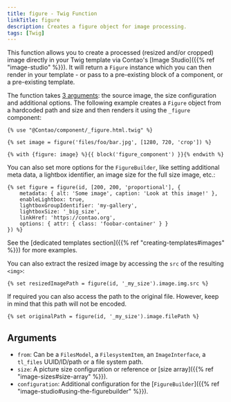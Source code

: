 ```yaml
---
title: figure - Twig Function
linkTitle: figure
description: Creates a figure object for image processing.
tags: [Twig]
---
```


This function allows you to create a processed (resized and/or cropped) image directly in your Twig template via 
Contao's [Image Studio]({{% ref "image-studio" %}}). It will return a `Figure` instance which you can then render in
your template - or pass to a pre-existing block of a component, or a pre-existing template.

The function takes [3 arguments](#arguments): the source image, the size configuration and additional options. The
following example creates a `Figure` object from a hardcoded path and size and then renders it using the `_figure`
component:

```twig
{% use "@Contao/component/_figure.html.twig" %}

{% set image = figure('files/foo/bar.jpg', [1280, 720, 'crop']) %}

{% with {figure: image} %}{{ block('figure_component') }}{% endwith %}
```

You can also set more options for the `FigureBuilder`, like setting additional meta data, a lightbox identifier, an
image size for the full size image, etc.:

```twig
{% set figure = figure(id, [200, 200, 'proportional'], { 
    metadata: { alt: 'Some image', caption: 'Look at this image!' },
    enableLightbox: true,
    lightboxGroupIdentifier: 'my-gallery',
    lightboxSize: '_big_size',
    linkHref: 'https://contao.org',
    options: { attr: { class: 'foobar-container' } }
}) %}
```

See the [dedicated templates section]({{% ref "creating-templates#images" %}}) for more examples.

You can also extract the resized image by accessing the `src` of the resulting `<img>`:

```twig
{% set resizedImagePath = figure(id, '_my_size').image.img.src %}
```

If required you can also access the path to the original file. However, keep in mind that this path will not be encoded.

```twig
{% set originalPath = figure(id, '_my_size').image.filePath %}
```

## Arguments

* `from`: Can be a `FilesModel`, a `FilesystemItem`, an `ImageInterface`, a `tl_files` UUID/ID/path or a file system path.
* `size`: A picture size configuration or reference or [size array]({{% ref "image-sizes#size-array" %}}).
* `configuration`: Additional configuration for the [`FigureBuilder`]({{% ref "image-studio#using-the-figurebuilder" %}}).
